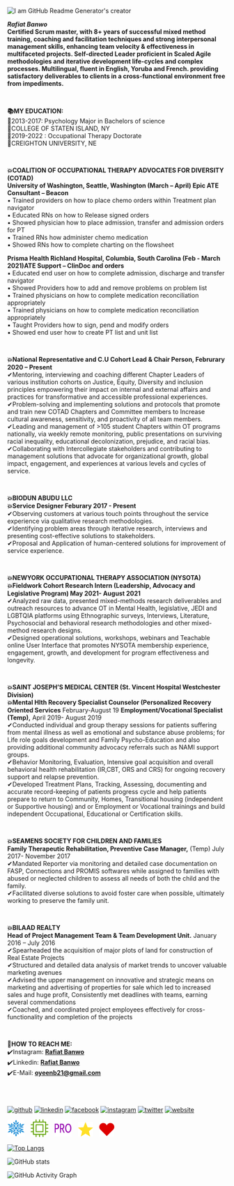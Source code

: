 ![I am GitHub Readme Generator's creator](https://encrypted-tbn0.gstatic.com/images?q=tbn:ANd9GcSPAcBmWDDzDNogFVDcOZuR6VXHrRSn2AK1Kg&usqp=CAU)



***Rafiat Banwo***<br>**Certified Scrum master, with 8+ years of successful mixed method training, coaching and facilitation techniques and strong interpersonal management skills,  enhancing team velocity & effectiveness in multifaceted projects. Self-directed Leader proficient in Scaled Agile methodologies and iterative development life-cycles and complex processes. Multilingual, fluent in English, Yoruba and French. providing satisfactory deliverables to clients in a cross-functional environment free from impediments.**<br>

<br>

 **📚MY EDUCATION:** <br>
 📘2013-2017: Psychology Major in Bachelors of science<br>
 🏫COLLEGE OF STATEN ISLAND, NY<br>
 📘2019-2022 : Occupational Therapy Doctorate<br>
 🏫CREIGHTON UNIVERSITY, NE<br>
 
 <br>

**💥COALITION OF OCCUPATIONAL THERAPY ADVOCATES FOR DIVERSITY (COTAD)** <br>
**University of Washington, Seattle, Washington (March – April) Epic ATE Consultant – Beacon**<br>
▪ Trained providers on how to place chemo orders within Treatment plan navigator<br>
▪ Educated RNs on how to Release signed orders<br>
▪ Showed physician how to place admission, transfer and admission orders for PT<br>
▪ Trained RNs how administer chemo medication<br>
▪ Showed RNs how to complete charting on the flowsheet<br>

**Prisma Health Richland Hospital, Columbia, South Carolina (Feb - March 2021)ATE Support – ClinDoc and orders**<br>
▪ Educated end user on how to complete admission, discharge and transfer navigator<br>
▪ Showed Providers how to add and remove problems on problem list<br>
▪ Trained physicians on how to complete medication reconciliation appropriately<br>
▪ Trained physicians on how to complete medication reconciliation appropriately<br>
▪ Taught Providers how to sign, pend and modify orders<br>
▪ Showed end user how to create PT list and unit list<br>

<br>

**💥National Representative and C.U Cohort Lead & Chair Person, Februrary 2020 – Present** <br>
✔Mentoring, interviewing and coaching different Chapter Leaders of various institution cohorts on Justice, Equity, Diversity and inclusion principles empowering their impact     on internal and external affairs and practices for transformative and accessible professional experiences.<br>
✔Problem-solving and implementing solutions and protocols that promote and train new COTAD Chapters and Committee members to Increase cultural awareness, sensitivity, and       proactivity of all team members.<br>
✔Leading and management of  >105 student Chapters within OT programs nationally, via weekly remote monitoring, public presentations on surviving racial inequality, educational   decolonization, prejudice, and racial bias.<br>
✔Collaborating with Intercollegiate stakeholders and contributing to management solutions that advocate for organizational growth, global impact, engagement, and experiences     at various levels and cycles of service.<br>

<br>

**💥BIODUN ABUDU LLC** <br>
**💥Service Designer Feburary 2017 - Present** <br>
✔Observing customers at various touch points throughout the service experience via qualitative research methodologies. <br>
✔Identifying problem areas through iterative research, interviews and presenting cost-effective solutions to stakeholders. <br>
✔Proposal and Application of human-centered solutions for improvement of service experience. <br>


<br>


**💥NEWYORK OCCUPATIONAL THERAPY ASSOCIATION (NYSOTA)**<br>
**💥Fieldwork Cohort Research Intern (Leadership, Advocacy and Legislative Program) May 2021- August 2021**<br>
✔Analyzed raw data, presented mixed-methods research deliverables and outreach resources to advance OT in Mental Health, legislative, JEDI and LGBTQIA platforms using Ethnographic surveys, Interviews, Literature, Psychosocial and behavioral research methodologies and other mixed-method research designs.<br>
✔Designed operational solutions, workshops, webinars and Teachable online User Interface that promotes NYSOTA membership experience, engagement, growth, and development for program effectiveness and longevity.<br>


<br>


**💥SAINT JOSEPH’S MEDICAL CENTER (St. Vincent Hospital Westchester Division)**<br>
**💥Mental Hlth Recovery Specialist Counselor (Personalized Recovery Oriented Services** February-August 19
**Employment/Vocational Specialist (Temp),** April 2019- August 2019<br>
✔Conducted individual and group therapy sessions for patients suffering from mental illness as well as emotional and substance abuse problems; for Life role goals development and Family Psycho-Education and also providing additional  community advocacy referrals such as NAMI support groups.<br>
✔Behavior Monitoring, Evaluation, Intensive goal acquisition and overall behavioral health rehabilitation (IR,CBT, ORS and CRS) for ongoing recovery support and relapse prevention.<br>
✔Developed Treatment Plans, Tracking, Assessing, documenting and accurate record-keeping of patients progress cycle and help patients prepare to return to Community, Homes, Transitional housing (independent or Supportive housing) and or Employment or Vocational trainings and build independent Occupational, Educational or Certification skills.<br>

<br>

**💥SEAMENS SOCIETY FOR CHILDREN AND FAMILIES**<br>
**Family Therapeutic Rehabilitation, Preventive Case Manager,** (Temp) July 2017- November 2017<br>
✔Mandated Reporter via monitoring and detailed case documentation on FASP, Connections and PROMIS softwares while assigned to families with abused or neglected children to assess all needs of both the child and the family.<br>
✔Facilitated diverse solutions to avoid foster care when possible, ultimately working to preserve the family unit.<br>

<br>

**💥BILAAD REALTY**<br>
**Head of Project Management Team & Team Development Unit.** January 2016 – July 2016<br>
✔Spearheaded the acquisition of major plots of land for construction of Real Estate Projects<br>
✔Structured and detailed data analysis of market trends to uncover valuable marketing avenues<br>
✔Advised the upper management on innovative and strategic means on marketing and advertising of properties for sale which led to increased sales and huge profit, Consistently met deadlines with teams, earning several commendations<br>
✔Coached, and coordinated project employees effectively for cross-functionality and completion of the  projects<br>


 <br>
 

**💬HOW TO REACH ME:**<br>
✔️Instagram: **[Rafiat Banwo](https://www.instagram.com/ratemyotschool/)<br>**
✔️Linkedin: **[Rafiat Banwo](https://www.linkedin.com/in/rafiat-banwo)<br>**
✔️E-Mail: **oyeenb21@gmail.com**


 <br>
 <br>


[<img src='https://cdn.jsdelivr.net/npm/simple-icons@3.0.1/icons/github.svg' alt='github' height='40'>](https://github.com/oyeen)  [<img src='https://cdn.jsdelivr.net/npm/simple-icons@3.0.1/icons/linkedin.svg' alt='linkedin' height='40'>](https://www.linkedin.com/in/oyeen/)  [<img src='https://cdn.jsdelivr.net/npm/simple-icons@3.0.1/icons/facebook.svg' alt='facebook' height='40'>](https://www.facebook.com/oyeen)  [<img src='https://cdn.jsdelivr.net/npm/simple-icons@3.0.1/icons/instagram.svg' alt='instagram' height='40'>](https://www.instagram.com/oyeen/)  [<img src='https://cdn.jsdelivr.net/npm/simple-icons@3.0.1/icons/twitter.svg' alt='twitter' height='40'>](https://twitter.com/oyeen)  [<img src='https://cdn.jsdelivr.net/npm/simple-icons@3.0.1/icons/icloud.svg' alt='website' height='40'>](https://github.com/oyeen)  

<a href='https://archiveprogram.github.com/'><img src='https://raw.githubusercontent.com/acervenky/animated-github-badges/master/assets/acbadge.gif' width='40' height='40'></a> <a href='https://docs.github.com/en/developers'><img src='https://raw.githubusercontent.com/acervenky/animated-github-badges/master/assets/devbadge.gif' width='40' height='40'></a> <a href='https://github.com/pricing'><img src='https://raw.githubusercontent.com/acervenky/animated-github-badges/master/assets/pro.gif' width='40' height='40'></a> <a href='https://stars.github.com/'><img src='https://raw.githubusercontent.com/acervenky/animated-github-badges/master/assets/starbadge.gif' width='35' height='35'></a> <a href='https://docs.github.com/en/github/supporting-the-open-source-community-with-github-sponsors'><img src='https://raw.githubusercontent.com/acervenky/animated-github-badges/master/assets/sponsorbadge.gif' width='35' height='35'></a> 

[![Top Langs](https://github-readme-stats.vercel.app/api/top-langs/?username=oyeen)](https://github.com/anuraghazra/github-readme-stats)

![GitHub stats](https://github-readme-stats.vercel.app/api?username=oyeen&show_icons=true&count_private=true)  

![GitHub Activity Graph](https://activity-graph.herokuapp.com/graph?username=oyeen)  

